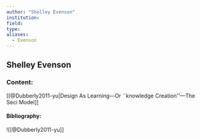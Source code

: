 ```yaml
---
author: "Shelley Evenson"
institution:
field:
type:
aliases:
  - Evenson
---
```


## Shelley Evenson

### Content:
[[@Dubberly2011-yu|Design As Learning—Or ``knowledge Creation''—The Seci Model]]

#### Bibliography:

![[@Dubberly2011-yu]]
